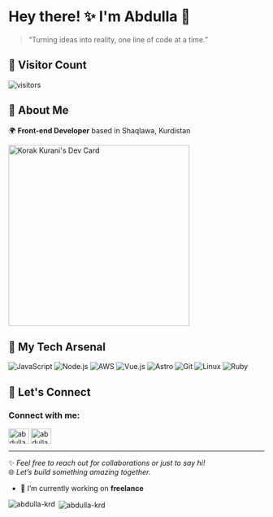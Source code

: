 # Hey there! ✨ I'm Abdulla 👋
> “Turning ideas into reality, one line of code at a time.”

## 🌟 Visitor Count
![visitors](https://visitor-badge.laobi.icu/badge?page_id=korak-997.korak-997)




## 🔮 About Me
🌍 **Front-end Developer** based in Shaqlawa, Kurdistan

<a href="https://app.daily.dev/korakkurani"><img src="https://api.daily.dev/devcards/v2/aCi5TpFP41hPWj9x2Wp5J.png?type=default&r=hv2" width="356" alt="Korak Kurani's Dev Card"/></a>



## 🥇 My Tech Arsenal
![JavaScript](https://img.shields.io/badge/-JavaScript-%23F7DF1E?style=for-the-badge&logo=javascript&logoColor=black) ![Node.js](https://img.shields.io/badge/-Node.js-%23339933?style=for-the-badge&logo=node.js&logoColor=white)  ![AWS](https://img.shields.io/badge/-AWS-%23FF9900?style=for-the-badge&logo=amazon-aws&logoColor=white) ![Vue.js](https://img.shields.io/badge/-Vue.js-%234FC08D?style=for-the-badge&logo=vue.js&logoColor=white) ![Astro](https://img.shields.io/badge/-Astro-%23FF5D01?style=for-the-badge&logo=astro&logoColor=white) ![Git](https://img.shields.io/badge/-Git-%23F05032?style=for-the-badge&logo=git&logoColor=white) ![Linux](https://img.shields.io/badge/-Linux-%23FCC624?style=for-the-badge&logo=linux&logoColor=black) ![Ruby](https://img.shields.io/badge/-Ruby-%23CC342D?style=for-the-badge&logo=ruby&logoColor=white)


## 🔐 Let's Connect
<h3 align="left">Connect with me:</h3>
<p align="left">
<a href="https://fb.com/abdulla hatam" target="blank"><img align="center" src="https://raw.githubusercontent.com/rahuldkjain/github-profile-readme-generator/master/src/images/icons/Social/facebook.svg" alt="abdulla hatam" height="30" width="40" /></a>
<a href="https://instagram.com/abdulla_hatam2025" target="blank"><img align="center" src="https://raw.githubusercontent.com/rahuldkjain/github-profile-readme-generator/master/src/images/icons/Social/instagram.svg" alt="abdulla_hatam2025" height="30" width="40" /></a>
</p>

---

✨ *Feel free to reach out for collaborations or just to say hi!*  
🌐 *Let’s build something amazing together.*


- 🔭 I’m currently working on **freelance**


<p><img align="left" src="https://github-readme-stats.vercel.app/api/top-langs?username=abdulla-krd&show_icons=true&locale=en&layout=compact" alt="abdulla-krd" /></p>

<p>&nbsp;<img align="center" src="https://github-readme-stats.vercel.app/api?username=abdulla-krd&show_icons=true&locale=en" alt="abdulla-krd" /></p>
